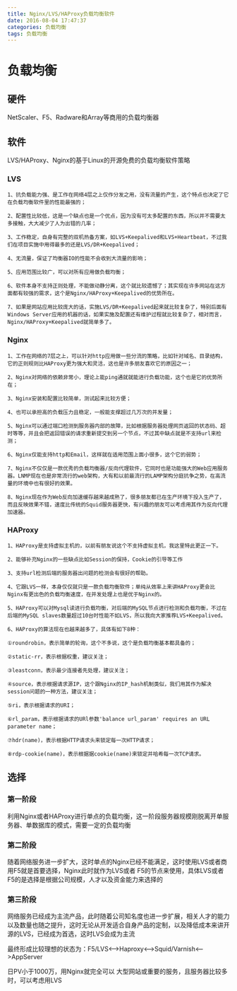 ```yaml
---
title: Nginx/LVS/HAProxy负载均衡软件
date: 2016-08-04 17:47:37
categories: 负载均衡
tags: 负载均衡
---
```

# 负载均衡

## 硬件
NetScaler、F5、Radware和Array等商用的负载均衡器

## 软件
LVS/HAProxy、Nginx的基于Linux的开源免费的负载均衡软件策略
<!--more-->
### LVS
```
1、抗负载能力强、是工作在网络4层之上仅作分发之用，没有流量的产生，这个特点也决定了它在负载均衡软件里的性能最强的；
 
2、配置性比较低，这是一个缺点也是一个优点，因为没有可太多配置的东西，所以并不需要太多接触，大大减少了人为出错的几率；
 
3、工作稳定，自身有完整的双机热备方案，如LVS+Keepalived和LVS+Heartbeat，不过我们在项目实施中用得最多的还是LVS/DR+Keepalived；
 
4、无流量，保证了均衡器IO的性能不会收到大流量的影响；
 
5、应用范围比较广，可以对所有应用做负载均衡；
 
6、软件本身不支持正则处理，不能做动静分离，这个就比较遗憾了；其实现在许多网站在这方面都有较强的需求，这个是Nginx/HAProxy+Keepalived的优势所在。
 
7、如果是网站应用比较庞大的话，实施LVS/DR+Keepalived起来就比较复杂了，特别后面有Windows Server应用的机器的话，如果实施及配置还有维护过程就比较复杂了，相对而言，Nginx/HAProxy+Keepalived就简单多了。

```

### Nginx
```
1、工作在网络的7层之上，可以针对http应用做一些分流的策略，比如针对域名、目录结构，它的正则规则比HAProxy更为强大和灵活，这也是许多朋友喜欢它的原因之一；
 
2、Nginx对网络的依赖非常小，理论上能ping通就就能进行负载功能，这个也是它的优势所在；
 
3、Nginx安装和配置比较简单，测试起来比较方便；
 
4、也可以承担高的负载压力且稳定，一般能支撑超过几万次的并发量；
 
5、Nginx可以通过端口检测到服务器内部的故障，比如根据服务器处理网页返回的状态码、超时等等，并且会把返回错误的请求重新提交到另一个节点，不过其中缺点就是不支持url来检测；
 
6、Nginx仅能支持http和Email，这样就在适用范围上面小很多，这个它的弱势；
 
7、Nginx不仅仅是一款优秀的负载均衡器/反向代理软件，它同时也是功能强大的Web应用服务器。LNMP现在也是非常流行的web架构，大有和以前最流行的LAMP架构分庭抗争之势，在高流量的环境中也有很好的效果。
 
8、Nginx现在作为Web反向加速缓存越来越成熟了，很多朋友都已在生产环境下投入生产了，而且反映效果不错，速度比传统的Squid服务器更快，有兴趣的朋友可以考虑用其作为反向代理加速器。
```

### HAProxy
```
1、HAProxy是支持虚拟主机的，以前有朋友说这个不支持虚拟主机，我这里特此更正一下。
 
2、能够补充Nginx的一些缺点比如Session的保持，Cookie的引导等工作
 
3、支持url检测后端的服务器出问题的检测会有很好的帮助。
 
4、它跟LVS一样，本身仅仅就只是一款负载均衡软件；单纯从效率上来讲HAProxy更会比Nginx有更出色的负载均衡速度，在并发处理上也是优于Nginx的。
 
5、HAProxy可以对Mysql读进行负载均衡，对后端的MySQL节点进行检测和负载均衡，不过在后端的MySQL slaves数量超过10台时性能不如LVS，所以我向大家推荐LVS+Keepalived。
 
6、HAProxy的算法现在也越来越多了，具体有如下8种：
 
①roundrobin，表示简单的轮询，这个不多说，这个是负载均衡基本都具备的；
 
②static-rr，表示根据权重，建议关注；
 
③leastconn，表示最少连接者先处理，建议关注；
 
④source，表示根据请求源IP，这个跟Nginx的IP_hash机制类似，我们用其作为解决session问题的一种方法，建议关注；
 
⑤ri，表示根据请求的URI；
 
⑥rl_param，表示根据请求的URl参数'balance url_param' requires an URL parameter name；
 
⑦hdr(name)，表示根据HTTP请求头来锁定每一次HTTP请求；
 
⑧rdp-cookie(name)，表示根据据cookie(name)来锁定并哈希每一次TCP请求。
```

## 选择
### 第一阶段
利用Nginx或者HAProxy进行单点的负载均衡，这一阶段服务器规模刚脱离开单服务器、单数据库的模式，需要一定的负载均衡

### 第二阶段
随着网络服务进一步扩大，这时单点的Nginx已经不能满足，这时使用LVS或者商用F5就是首要选择，Nginx此时就作为LVS或者 F5的节点来使用，具体LVS或者F5的是选择是根据公司规模，人才以及资金能力来选择的

### 第三阶段
网络服务已经成为主流产品，此时随着公司知名度也进一步扩展，相关人才的能力以及数量也随之提升，这时无论从开发适合自身产品的定制，以及降低成本来讲开源的LVS，已经成为首选，这时LVS会成为主流

最终形成比较理想的状态为：F5/LVS<—>Haproxy<—>Squid/Varnish<—>AppServer

日PV小于1000万，用Nginx就完全可以
大型网站或重要的服务，且服务器比较多时，可以考虑用LVS
